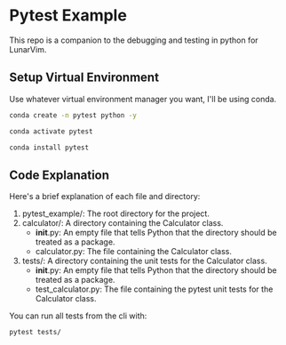 # Pytest Example

This repo is a companion to the debugging and testing in python for LunarVim.

## Setup Virtual Environment

Use whatever virtual environment manager you want, I'll be using conda.

```sh
conda create -n pytest python -y

conda activate pytest

conda install pytest
```

## Code Explanation

Here's a brief explanation of each file and directory:

1. pytest_example/: The root directory for the project.
2. calculator/: A directory containing the Calculator class.
    - __init__.py: An empty file that tells Python that the directory should be treated as a package.
    - calculator.py: The file containing the Calculator class.
3. tests/: A directory containing the unit tests for the Calculator class.
    - __init__.py: An empty file that tells Python that the directory should be treated as a package.
    - test_calculator.py: The file containing the pytest unit tests for the Calculator class.

You can run all tests from the cli with:

```sh
pytest tests/
```
